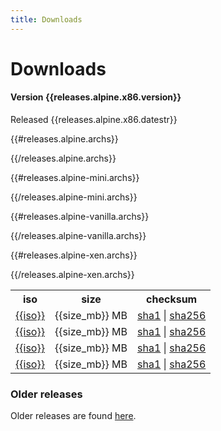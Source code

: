 ```yaml
---
title: Downloads
---
```


Downloads
=========

#### Version {{releases.alpine.x86.version}}

Released {{releases.alpine.x86.datestr}}

<table class="downloads">
<tr>
 <th>iso</th>
 <th>size</th>
 <th>checksum</th>
</tr>

{{#releases.alpine.archs}}
<tr>
 <td><a href="http://wiki.alpinelinux.org/cgi-bin/dl.cgi/{{branch}}/releases/{{arch}}/{{iso}}">{{iso}}</a></td>
 <td>{{size_mb}} MB</td>
 <td>
   <a title="{{sha1}}"
      href="http://wiki.alpinelinux.org/cgi-bin/dl.cgi/{{branch}}/releases/{{arch}}/{{iso}}.sha1">sha1</a>
   |
   <a title="{{sha256}}" 
      href="http://wiki.alpinelinux.org/cgi-bin/dl.cgi/{{branch}}/releases/{{arch}}/{{iso}}.sha256">sha256</a>
  </td>
</tr>
{{/releases.alpine.archs}}

{{#releases.alpine-mini.archs}}
<tr>
 <td><a href="http://wiki.alpinelinux.org/cgi-bin/dl.cgi/{{branch}}/releases/{{arch}}/{{iso}}">{{iso}}</a></td>
 <td>{{size_mb}} MB</td>
 <td>
   <a title="{{sha1}}" 
      href="http://wiki.alpinelinux.org/cgi-bin/dl.cgi/{{branch}}/releases/{{arch}}/{{iso}}.sha1">sha1</a>
   |
   <a title="{{sha256}}" 
      href="http://wiki.alpinelinux.org/cgi-bin/dl.cgi/{{branch}}/releases/{{arch}}/{{iso}}.sha256">sha256</a>
  </td>
</tr>
{{/releases.alpine-mini.archs}}

{{#releases.alpine-vanilla.archs}}
<tr>
 <td><a href="http://wiki.alpinelinux.org/cgi-bin/dl.cgi/{{branch}}/releases/{{arch}}/{{iso}}">{{iso}}</a></td>
 <td>{{size_mb}} MB</td>
 <td>
   <a title="{{sha1}}" 
      href="http://wiki.alpinelinux.org/cgi-bin/dl.cgi/{{branch}}/releases/{{arch}}/{{iso}}.sha1">sha1</a>
   |
   <a title="{{sha256}}" 
      href="http://wiki.alpinelinux.org/cgi-bin/dl.cgi/{{branch}}/releases/{{arch}}/{{iso}}.sha256">sha256</a>
  </td>
</tr>
{{/releases.alpine-vanilla.archs}}

{{#releases.alpine-xen.archs}}
<tr>
 <td><a href="http://wiki.alpinelinux.org/cgi-bin/dl.cgi/{{branch}}/releases/{{arch}}/{{iso}}">{{iso}}</a></td>
 <td>{{size_mb}} MB</td>
 <td>
   <a title="{{sha1}}" 
      href="http://wiki.alpinelinux.org/cgi-bin/dl.cgi/{{branch}}/releases/{{arch}}/{{iso}}.sha1">sha1</a>
   |
   <a title="{{sha256}}" 
      href="http://wiki.alpinelinux.org/cgi-bin/dl.cgi/{{branch}}/releases/{{arch}}/{{iso}}.sha256">sha256</a>
  </td>
</tr>
{{/releases.alpine-xen.archs}}
</table>


<h3>Older releases</h3>
Older releases are found
<a href="http://wiki.alpinelinux.org/cgi-bin/dl.cgi">here</a>.
